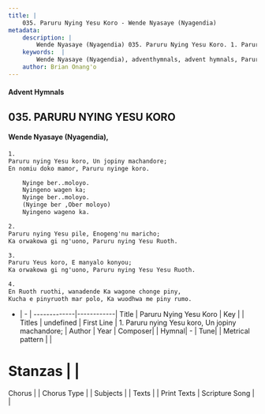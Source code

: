 ```yaml
---
title: |
    035. Paruru Nying Yesu Koro - Wende Nyasaye (Nyagendia)
metadata:
    description: |
        Wende Nyasaye (Nyagendia) 035. Paruru Nying Yesu Koro. 1. Paruru nying Yesu koro, Un jopiny machandore; En nomiu doko mamor, Paruru nyinge koro.  	Nyinge ber..moloyo. 	Nyingeno wagen ka; 	Nyinge ber..moloyo. 	(Nyinge ber ,Ober moloyo) 	Nyingeno wageno ka.  2. Paruru nying Yesu pile, Enogeng'nu maricho; Ka orwakowa gi ng'uono, Paruru nying Yesu Ruoth.  3. Paruru Yeus koro, E manyalo konyou; Ka orwakowa gi ng'uono, Paruru nying Yesu Yesu Ruoth.  4. En Ruoth ruothi, wanadende Ka wagone chonge piny, Kucha e pinyruoth mar polo, Ka wuodhwa me piny rumo.  
    keywords:  |
        Wende Nyasaye (Nyagendia), adventhymnals, advent hymnals, Paruru Nying Yesu Koro, 1. Paruru nying Yesu koro, Un jopiny machandore;. 
    author: Brian Onang'o
---
```


#### Advent Hymnals
## 035. PARURU NYING YESU KORO
####  Wende Nyasaye (Nyagendia),

```txt
1.
Paruru nying Yesu koro, Un jopiny machandore;
En nomiu doko mamor, Paruru nyinge koro.

	Nyinge ber..moloyo.
	Nyingeno wagen ka;
	Nyinge ber..moloyo.
	(Nyinge ber ,Ober moloyo)
	Nyingeno wageno ka.

2.
Paruru nying Yesu pile, Enogeng'nu maricho;
Ka orwakowa gi ng'uono, Paruru nying Yesu Ruoth.

3.
Paruru Yeus koro, E manyalo konyou;
Ka orwakowa gi ng'uono, Paruru nying Yesu Yesu Ruoth.

4.
En Ruoth ruothi, wanadende Ka wagone chonge piny,
Kucha e pinyruoth mar polo, Ka wuodhwa me piny rumo.


```

- |   -  |
-------------|------------|
Title | Paruru Nying Yesu Koro |
Key |  |
Titles | undefined |
First Line | 1. Paruru nying Yesu koro, Un jopiny machandore; |
Author | 
Year | 
Composer| |
Hymnal|  - |
Tune|  |
Metrical pattern | |
# Stanzas |  |
Chorus |  |
Chorus Type |  |
Subjects | |
Texts |  |
Print Texts | 
Scripture Song |  |
    
